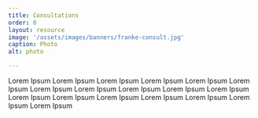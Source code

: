 ```yaml
---
title: Consultations
order: 0
layout: resource
image: '/assets/images/banners/franke-consult.jpg'
caption: Photo
alt: photo

---
```


Lorem Ipsum Lorem Ipsum Lorem Ipsum Lorem Ipsum Lorem Ipsum Lorem Ipsum Lorem Ipsum Lorem Ipsum Lorem Ipsum Lorem Ipsum Lorem Ipsum Lorem Ipsum Lorem Ipsum Lorem Ipsum Lorem Ipsum Lorem Ipsum Lorem Ipsum Lorem Ipsum 